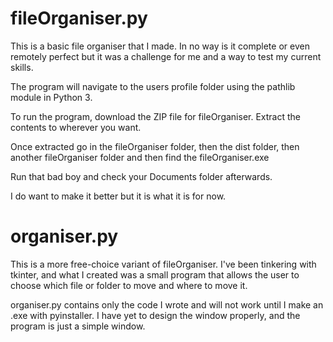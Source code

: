 # fileOrganiser.py

This is a basic file organiser that I made. In no way is it complete or even remotely perfect but it was a challenge for me and a way to test my current skills.

The program will navigate to the users profile folder using the pathlib module in Python 3.

To run the program, download the ZIP file for fileOrganiser. Extract the contents to wherever you want.

Once extracted go in the fileOrganiser folder, then the dist folder, then another fileOrganiser folder and then find the fileOrganiser.exe

Run that bad boy and check your Documents folder afterwards.

I do want to make it better but it is what it is for now.

# organiser.py

This is a more free-choice variant of fileOrganiser. I've been tinkering with tkinter, and what I created was a small program that allows the user to choose which file or folder to move and where to move it.

organiser.py contains only the code I wrote and will not work until I make an .exe with pyinstaller. I have yet to design the window properly, and the program is just a simple window.
